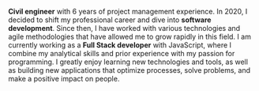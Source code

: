 ---
---

**Civil engineer** with 6 years of project management experience. In 2020, I decided to shift my professional career and dive into **software development**. Since then, I have worked with various technologies and agile methodologies that have allowed me to grow rapidly in this field. I am currently working as a **Full Stack developer** with JavaScript, where I combine my analytical skills and prior experience with my passion for programming. I greatly enjoy learning new technologies and tools, as well as building new applications that optimize processes, solve problems, and make a positive impact on people.
